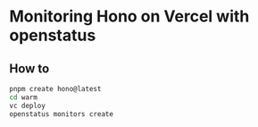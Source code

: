 # Monitoring Hono on Vercel with openstatus


## How to
```bash
pnpm create hono@latest
cd warm
vc deploy
openstatus monitors create
```
